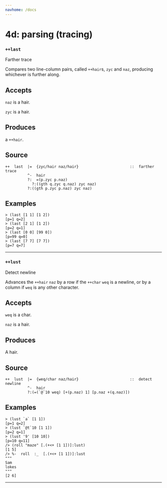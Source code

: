 ```yaml
---
navhome: /docs
---
```



# 4d: parsing (tracing)
### `++last`

Farther trace

Compares two line-column pairs, called `++hair`s, `zyc` and `naz`, producing whichever
is further along.

Accepts
-------

`naz` is a hair.

`zyc` is a hair.

Produces
--------

a `++hair`.

Source
------

    ++  last  |=  {zyc/hair naz/hair}                       ::  farther trace
              ^-  hair
              ?:  =(p.zyc p.naz)
                ?:((gth q.zyc q.naz) zyc naz)
              ?:((gth p.zyc p.naz) zyc naz)


Examples
--------

    > (last [1 1] [1 2])
    [p=1 q=2]
    > (last [2 1] [1 2])
    [p=2 q=1]
    > (last [0 0] [99 0])
    [p=99 q=0]
    > (last [7 7] [7 7])
    [p=7 q=7]


***

### `++lust`

Detect newline

Advances the `++hair` `naz` by a row if the `++char` `weq` is a newline, or by a
column if `weq` is any other character.

Accepts
-------

`weq` is a char.

`naz` is a hair.

Produces
--------

A hair.

Source
------

    ++  lust  |=  {weq/char naz/hair}                       ::  detect newline
              ^-  hair
              ?:(=(`@`10 weq) [+(p.naz) 1] [p.naz +(q.naz)])



Examples
--------

    > (lust `a` [1 1])
    [p=1 q=2]
    > (lust `@t`10 [1 1])
    [p=2 q=1]
    > (lust '9' [10 10])
    [p=10 q=11]
    /> (roll "maze" [.(+<+ [1 1])]:lust)
    [1 5]
    /> %-  roll  :_  [.(+<+ [1 1])]:lust
    """
    Sam
    lokes
    """
    [2 6]


***
